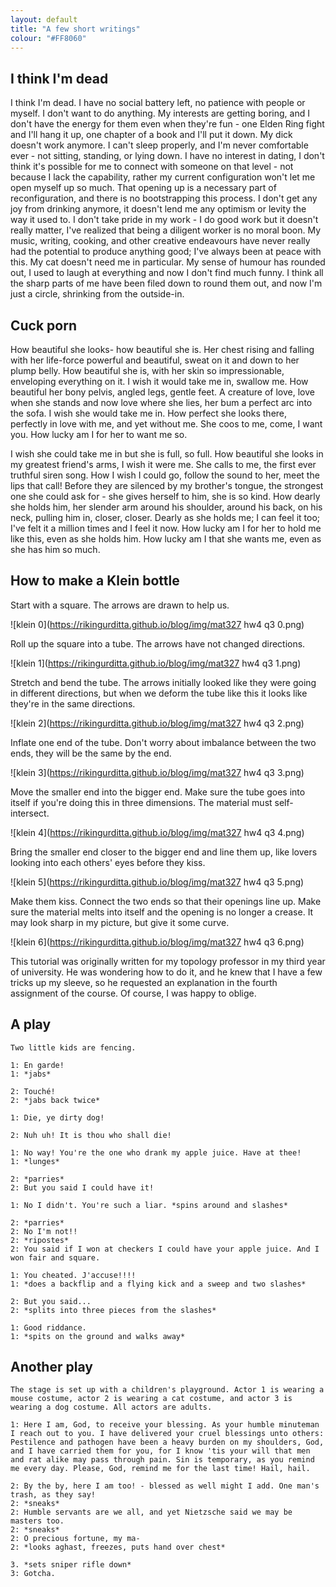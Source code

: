 ```yaml
---
layout: default
title: "A few short writings"
colour: "#FF8060"
---
```


## I think I'm dead

I think I'm dead. I have no social battery left, no patience with people or myself. I don't want to do anything. My interests are getting boring, and I don't have the energy for them even when they're fun - one Elden Ring fight and I'll hang it up, one chapter of a book and I'll put it down. My dick doesn't work anymore. I can't sleep properly, and I'm never comfortable ever - not sitting, standing, or lying down. I have no interest in dating, I don't think it's possible for me to connect with someone on that level - not because I lack the capability, rather my current configuration won't let me open myself up so much. That opening up is a necessary part of reconfiguration, and there is no bootstrapping this process. I don't get any joy from drinking anymore, it doesn't lend me any optimism or levity the way it used to. I don't take pride in my work - I do good work but it doesn't really matter, I've realized that being a diligent worker is no moral boon. My music, writing, cooking, and other creative endeavours have never really had the potential to produce anything good; I've always been at peace with this. My cat doesn't need me in particular. My sense of humour has rounded out, I used to laugh at everything and now I don't find much funny. I think all the sharp parts of me have been filed down to round them out, and now I'm just a circle, shrinking from the outside-in.

## Cuck porn

How beautiful she looks- how beautiful she is. Her chest rising and falling with her life-force powerful and beautiful, sweat on it and down to her plump belly. How beautiful she is, with her skin so impressionable, enveloping everything on it. I wish it would take me in, swallow me. How beautiful her bony pelvis, angled legs, gentle feet. A creature of love, love when she stands and now love where she lies, her bum a perfect arc into the sofa. I wish she would take me in. How perfect she looks there, perfectly in love with me, and yet without me. She coos to me, come, I want you. How lucky am I for her to want me so.

I wish she could take me in but she is full, so full. How beautiful she looks in my greatest friend's arms, I wish it were me. She calls to me, the first ever truthful siren song. How I wish I could go, follow the sound to her, meet the lips that call! Before they are silenced by my brother's tongue, the strongest one she could ask for - she gives herself to him, she is so kind. How dearly she holds him, her slender arm around his shoulder, around his back, on his neck, pulling him in, closer, closer. Dearly as she holds me; I can feel it too; I've felt it a million times and I feel it now. How lucky am I for her to hold me like this, even as she holds him. How lucky am I that she wants me, even as she has him so much.

## How to make a Klein bottle

Start with a square. The arrows are drawn to help us.

![klein 0](https://rikingurditta.github.io/blog/img/mat327 hw4 q3 0.png)

Roll up the square into a tube. The arrows have not changed directions.

![klein 1](https://rikingurditta.github.io/blog/img/mat327 hw4 q3 1.png)

Stretch and bend the tube. The arrows initially looked like they were going in different directions, but when we deform the tube like this it looks like they're in the same directions.

![klein 2](https://rikingurditta.github.io/blog/img/mat327 hw4 q3 2.png)

Inflate one end of the tube. Don't worry about imbalance between the two ends, they will be the same by the end.

![klein 3](https://rikingurditta.github.io/blog/img/mat327 hw4 q3 3.png)

Move the smaller end into the bigger end. Make sure the tube goes into itself if you're doing this in three dimensions. The material must self-intersect.

![klein 4](https://rikingurditta.github.io/blog/img/mat327 hw4 q3 4.png)

Bring the smaller end closer to the bigger end and line them up, like lovers looking into each others' eyes before they kiss.

![klein 5](https://rikingurditta.github.io/blog/img/mat327 hw4 q3 5.png)

Make them kiss. Connect the two ends so that their openings line up. Make sure the material melts into itself and the opening is no longer a crease. It may look sharp in my picture, but give it some curve.

![klein 6](https://rikingurditta.github.io/blog/img/mat327 hw4 q3 6.png)

This tutorial was originally written for my topology professor in my third year of university. He was wondering how to do it, and he knew that I have a few tricks up my sleeve, so he requested an explanation in the fourth assignment of the course. Of course, I was happy to oblige.

## A play

```
Two little kids are fencing.

1: En garde!
1: *jabs*

2: Touché!
2: *jabs back twice*

1: Die, ye dirty dog!

2: Nuh uh! It is thou who shall die!

1: No way! You're the one who drank my apple juice. Have at thee!
1: *lunges*

2: *parries*
2: But you said I could have it!

1: No I didn't. You're such a liar. *spins around and slashes*

2: *parries*
2: No I'm not!!
2: *ripostes*
2: You said if I won at checkers I could have your apple juice. And I won fair and square.

1: You cheated. J'accuse!!!!
1: *does a backflip and a flying kick and a sweep and two slashes*

2: But you said...
2: *splits into three pieces from the slashes*

1: Good riddance.
1: *spits on the ground and walks away*
```

## Another play

```
The stage is set up with a children's playground. Actor 1 is wearing a mouse costume, actor 2 is wearing a cat costume, and actor 3 is wearing a dog costume. All actors are adults.

1: Here I am, God, to receive your blessing. As your humble minuteman I reach out to you. I have delivered your cruel blessings unto others: Pestilence and pathogen have been a heavy burden on my shoulders, God, and I have carried them for you, for I know 'tis your will that men and rat alike may pass through pain. Sin is temporary, as you remind me every day. Please, God, remind me for the last time! Hail, hail.

2: By the by, here I am too! - blessed as well might I add. One man's trash, as they say!
2: *sneaks*
2: Humble servants are we all, and yet Nietzsche said we may be masters too.
2: *sneaks*
2: O precious fortune, my ma-
2: *looks aghast, freezes, puts hand over chest*

3. *sets sniper rifle down*
3: Gotcha.
```



